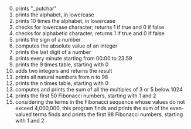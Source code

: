 0. prints "_putchar"
1. prints the alphabet, in lowercase
2. prints 10 times the alphabet, in lowercase
3. checks for lowercase character; returns 1 if true and 0 if false
4. checks for alphabetic character; returns 1 if true and 0 if false
5. prints the sign of a number
6. computes the absolute value of an integer
7. prints the last digit of a number
8. prints every minute starting from 00:00 to 23:59
9. prints the 9 times table, starting with 0
10. adds two integers and returns the result
11. prints all natural numbers from n to 98
12. prints the n times table, starting with 0
13. computes and prints the sum of all the multiples of 3 or 5 below 1024
14. prints the first 50 Fibonacci numbers, starting with 1 and 2
15. considering the terms in the Fibonacci sequence whose values do not exceed 4,000,000, this program finds and prints the sum of the even-valued terms
finds and prints the first 98 Fibonacci numbers, starting with 1 and 2
